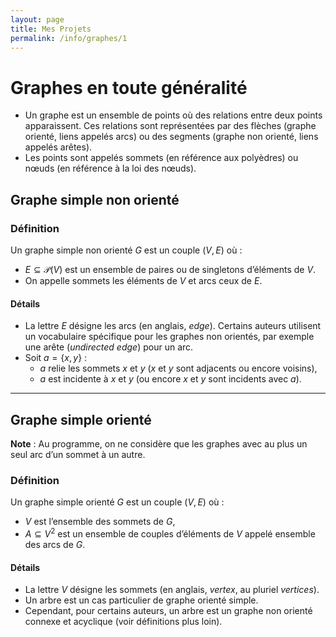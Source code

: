 ```yaml
---
layout: page
title: Mes Projets
permalink: /info/graphes/1
---
```


# Graphes en toute généralité

- Un <span class="vocab">graphe</span> est un ensemble de points où des relations entre deux points apparaissent. Ces relations sont représentées par des <span class="vocab">flèches</span> (<span class="vocab">graphe orienté</span>, liens appelés <span class="vocab">arcs</span>) ou des <span class="vocab">segments</span> (<span class="vocab">graphe non orienté</span>, liens appelés <span class="vocab">arêtes</span>).
- Les points sont appelés <span class="vocab">sommets</span> (en référence aux polyèdres) ou <span class="vocab">nœuds</span> (en référence à la loi des nœuds).

## Graphe simple non orienté

### Définition

Un <span class="vocab">graphe simple non orienté</span> $G$ est un couple $(V, E)$ où :

- $E \subseteq \mathcal{P}(V)$ est un ensemble de paires ou de singletons d’éléments de $V$.
- On appelle <span class="vocab">sommets</span> les éléments de $V$ et <span class="vocab">arcs</span> ceux de $E$.

#### Détails

- La lettre $E$ désigne les <span class="vocab">arcs</span> (en anglais, _edge_). Certains auteurs utilisent un vocabulaire spécifique pour les <span class="vocab">graphes non orientés</span>, par exemple une <span class="vocab">arête</span> (_undirected edge_) pour un <span class="vocab">arc</span>.
- Soit $a = \{x, y\}$ :
  - $a$ relie les <span class="vocab">sommets</span> $x$ et $y$ ($x$ et $y$ sont <span class="vocab">adjacents</span> ou encore <span class="vocab">voisins</span>),
  - $a$ est <span class="vocab">incidente</span> à $x$ et $y$ (ou encore $x$ et $y$ sont <span class="vocab">incidents</span> avec $a$).

---

## Graphe simple orienté

**Note** : Au programme, on ne considère que les graphes avec au plus un seul <span class="vocab">arc</span> d’un <span class="vocab">sommet</span> à un autre.

### Définition

Un <span class="vocab">graphe simple orienté</span> $G$ est un couple $(V, E)$ où :

- $V$ est l’<span class="vocab">ensemble des sommets</span> de $G$,
- $A \subseteq V^2$ est un <span class="vocab">ensemble de couples</span> d’éléments de $V$ appelé <span class="vocab">ensemble des arcs</span> de $G$.

#### Détails

- La lettre $V$ désigne les <span class="vocab">sommets</span> (en anglais, _vertex_, au pluriel _vertices_).
- Un <span class="vocab">arbre</span> est un cas particulier de <span class="vocab">graphe orienté simple</span>.
- Cependant, pour certains auteurs, un <span class="vocab">arbre</span> est un <span class="vocab">graphe non orienté</span> <span class="vocab">connexe</span> et <span class="vocab">acyclique</span> (voir définitions plus loin).
